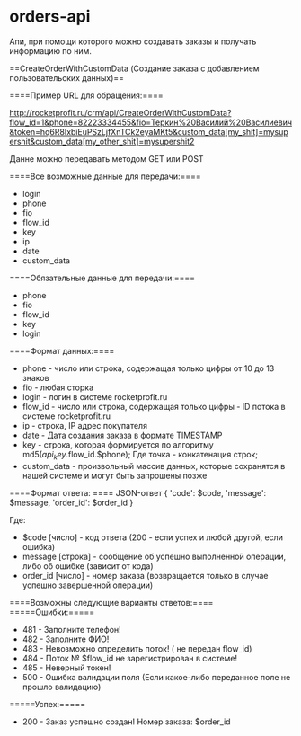 # orders-api
Апи, при помощи которого можно создавать заказы и получать информацию по ним.

 ==CreateOrderWithCustomData (Создание заказа с добавлением пользовательских данных)==

 ====Пример URL для обращения:====

 http://rocketprofit.ru/crm/api/CreateOrderWithCustomData?flow_id=1&phone=82223334455&fio=Теркин%20Василий%20Василиевич&token=hq6R8IxbiEuPSzLjfXnTCk2eyaMKt5&custom_data[my_shit]=mysupershit&custom_data[my_other_shit]=mysupershit2

 Данне можно передавать методом GET или POST

 ====Все возможные данные для передачи:====
 * login
 * phone
 * fio
 * flow_id
 * key
 * ip
 * date
 * custom_data

 ====Обязательные данные для передачи:====
 * phone
 * fio
 * flow_id
 * key
 * login

 ====Формат данных:====

 * phone - число или строка, содержащая только цифры от 10 до 13 знаков
 * fio - любая сторка
 * login - логин в системе rocketprofit.ru
 * flow_id - число или строка, содержащая только цифры  - ID потока в системе rocketprofit.ru
 * ip - строка, IP адрес покупателя
 * date - Дата создания заказа в формате TIMESTAMP
 * key - строка, которая формируется по алгоритму md5($api_key.$flow_id.$phone); Где точка - конкатенация строк;
 * custom_data - произвольный массив данных, которые сохранятся в нашей системе и могут быть запрошены позже

 ====Формат ответа: ====
 JSON-ответ {
        'code': $code,
        'message': $message,
        'order_id': $order_id
 }

 Где:
 * $code [число] - код ответа (200 - если успех и любой другой, если ошибка)
 * message [строка] - сообщение об успешно выполненной операции, либо об ошибке (зависит от кода)
 * order_id [число] - номер заказа (возвращается только в случае успешно завершенной операции)

 ====Возможны следующие варианты ответов:====
 =====Ошибки:=====

 * 481 - Заполните телефон!
 * 482 - Заполните ФИО!
 * 483 - Невозможно определить поток! ( не передан flow_id)
 * 484 - Поток № $flow_id не зарегистрирован в системе!
 * 485 - Неверный токен!
 * 500 - Ошибка валидации поля (Если какое-либо переданное поле не прошло валидацию)

 =====Успех:=====
 * 200 - Заказ успешно создан! Номер заказа: $order_id
